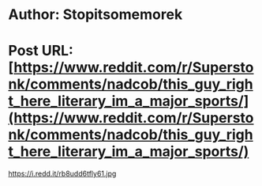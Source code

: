 # Author: Stopitsomemorek
# Post URL: [https://www.reddit.com/r/Superstonk/comments/nadcob/this_guy_right_here_literary_im_a_major_sports/](https://www.reddit.com/r/Superstonk/comments/nadcob/this_guy_right_here_literary_im_a_major_sports/)


https://i.redd.it/rb8udd6tfly61.jpg